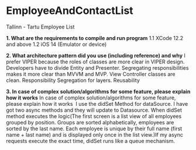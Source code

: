 # EmployeeAndContactList
Tallinn - Tartu Employee List

**1. What are the requirements to compile and run program**
  1.1 XCode 12.2 and above
  1.2 iOS 14 (Emulator or device)


**2. What architecture pattern did you use (including reference) and why**
  I prefer VIPER because the roles of classes are more clear in VIPER design. Developers have to divide Entity and Presenter. Segregating responsibilities makes it more clear than MVVM and MVP. 
  View Controller classes are clean. Responsibility Segregation for layers. Reusability
  
  
**3. In case of complex solution/algorithms for some feature, please explain how it works**
 In case of complex solution/algorithms for some feature, please explain how it works  I use the didSet Method for dataSource. I have got two async methods and they will update to Datasource. When didSet method executes the logic(The first screen is a list view of all employees grouped by position. Groups are sorted alphabetically, employees are sorted by the last name. Each employee is unique by their full name (first name + last name) and is displayed only once in the list view.)If my async requests execute the exact time, didSet runs like a queue mechanism.
